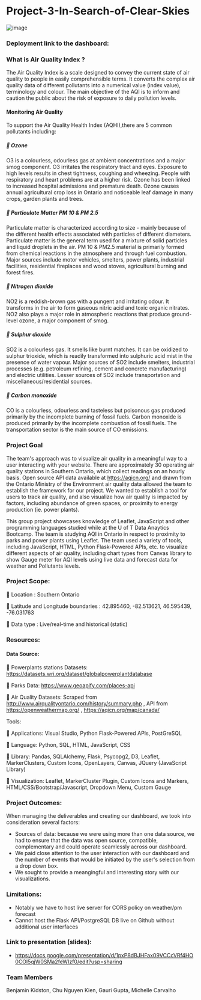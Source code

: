 # Project-3-In-Search-of-Clear-Skies


![image](https://globalnews.ca/wp-content/uploads/2021/10/CP17269726.jpg?quality=85&strip=all)


### Deployment link to the dashboard: 


### What is Air Quality Index ?

The Air Quality Index is a scale designed to convey the current state of air quality to people in easily comprehensible terms. It converts the complex air quality data of different pollutants into a numerical value (index value), terminology and colour. The main objective of the AQI is to inform and caution the public about the risk of exposure to daily pollution levels.

#### Monitoring Air Quality

To support the Air Quality Health Index (AQHI),there are 5 common pollutants including:

##### 🔶 Ozone 
O3 is a colourless, odourless gas at ambient concentrations and a major smog component. O3 irritates the respiratory tract and eyes. Exposure to high levels results in chest tightness, coughing and wheezing. People with respiratory and heart problems are at a higher risk. Ozone has been linked to increased hospital admissions and premature death. Ozone causes annual agricultural crop loss in Ontario and noticeable leaf damage in many crops, garden plants and trees.


##### 🔶 Particulate Matter PM 10 & PM 2.5
Particulate matter is characterized according to size - mainly because of the different health effects associated with particles of different diameters. Particulate matter is the general term used for a mixture of solid particles and liquid droplets in the air. PM 10 & PM2.5 material is primarily formed from chemical reactions in the atmosphere and through fuel combustion. Major sources include motor vehicles, smelters, power plants, industrial facilities, residential fireplaces and wood stoves, agricultural burning and forest fires.


##### 🔶 Nitrogen dioxide
NO2 is a reddish-brown gas with a pungent and irritating odour. It transforms in the air to form gaseous nitric acid and toxic organic nitrates. NO2 also plays a major role in atmospheric reactions that produce ground-level ozone, a major component of smog.

##### 🔶 Sulphur dioxide
SO2 is a colourless gas. It smells like burnt matches. It can be oxidized to sulphur trioxide, which is readily transformed into sulphuric acid mist in the presence of water vapour. Major sources of SO2 include smelters, industrial processes (e.g. petroleum refining, cement and concrete manufacturing) and electric utilities. Lesser sources of SO2 include transportation and miscellaneous/residential sources.


##### 🔶 Carbon monoxide 
CO is a colourless, odourless and tasteless but poisonous gas produced primarily by the incomplete burning of fossil fuels. Carbon monoxide is produced primarily by the incomplete combustion of fossil fuels. The transportation sector is the main source of CO emissions.


### Project Goal

The team's approach was to visualize air quality in a meaningful way to a user interacting with your website.  There are approximately 30 operating air quality stations in Southern Ontario, which collect readings on an hourly basis.  Open source API data available at https://aqicn.org/ and drawn from the Ontario Ministry of the Environment air quality data allowed the team to establish the framework for our project.  We wanted to establish a tool for users to track air quality, and also visualize how air quality is impacted by factors, including abundance of green spaces, or proximity to energy production (ie. power plants).

This group project showcases knowledge of Leaflet, JavaScript and other programming languages studied while at the U of T Data Anaytics Bootcamp. The team is studying AQI in Ontario in respect to proximity to parks and power plants using Leaflet. The team used a variety of tools, including JavaScript, HTML, Python Flask-Powered APIs, etc. to visualize different aspects of air quality, including chart types from Canvas library to show Gauge meter for AQI levels using live data and forecast data for weather and Pollutants levels.


### Project Scope:

🔶 Location : Southern Ontario

🔶 Latitude and Longitude boundaries : 42.895460, -82.513621, 46.595439, -76.031763

🔶 Data type : Live/real-time and historical (static)


### Resources:

#### Data Source:

🔶 Powerplants stations Datasets: https://datasets.wri.org/dataset/globalpowerplantdatabase 

🔶 Parks Data: https://www.geoapify.com/places-api

🔶 Air Quality Datasets: Scraped from http://www.airqualityontario.com/history/summary.php , API from https://openweathermap.org/ , https://aqicn.org/map/canada/

Tools:

🔶 Applications: Visual Studio, Python Flask-Powered APIs, PostGreSQL

🔶 Language:  Python, SQL, HTML, JavaScript, CSS

🔶 Library: Pandas, SQLAlchemy, Flask, Psycopg2, D3, Leaflet, MarkerClusters, Custom Icons, OpenLayers, Canvas, JQuery (JavaScript Library)

🔶 Visualization: Leaflet, MarkerCluster Plugin, Custom Icons and Markers, HTML/CSS/Bootstrap/Javascript, Dropdown Menu, Custom Gauge


### Project Outcomes:

When managing the deliverables and creating our dashboard, we took into consideration several factors:
* Sources of data: because we were using more than one data source, we had to ensure that the data was open source, compatible, complementary and could operate seamlessly across our dashboard.
* We paid close attention to the user interaction with our dashboard and the number of events that would be initiated by the user's selection from a drop down box.
* We sought to provide a meangingful and interesting story with our visualizations.


### Limitations: 

* Notably we have to host live server for CORS policy on weather/pm forecast
* Cannot host the Flask API/PostgreSQL DB live on Github without additional user interfaces


### Link to presentation (slides):
* https://docs.google.com/presentation/d/1pxP8dBJHFax09VCCcVRf4HO0COl5qjW0SMa2feWIzf0/edit?usp=sharing

### Team Members

Benjamin Kidston, Chu Nguyen Kien, Gauri Gupta, Michelle Carvalho

